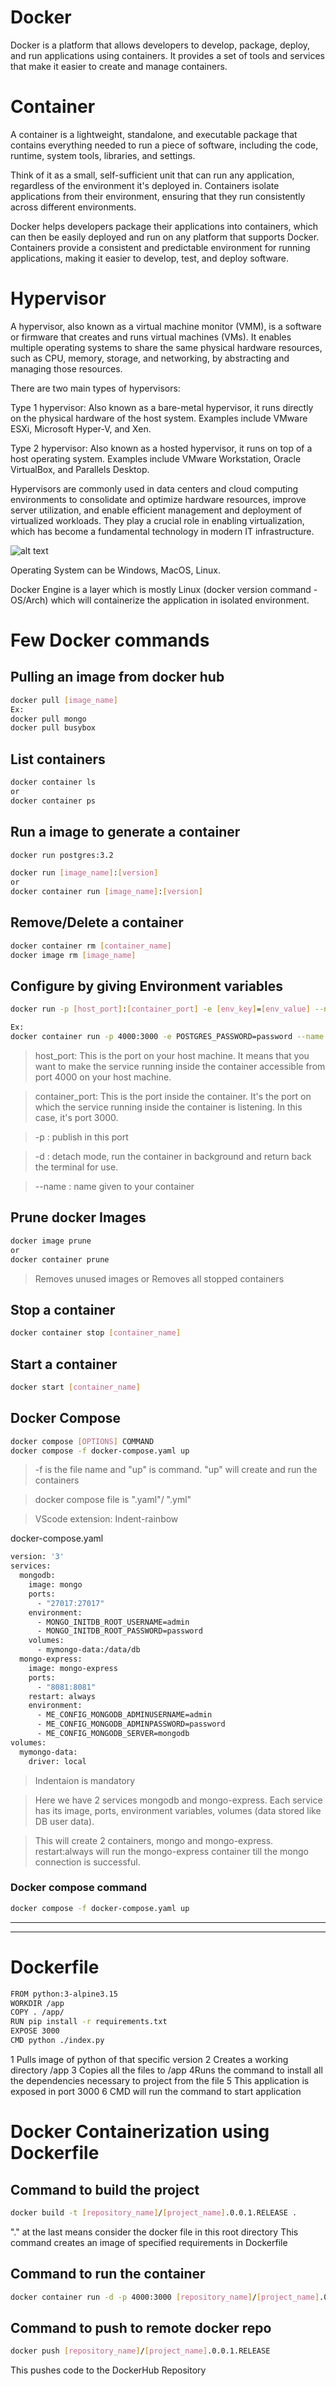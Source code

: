 # Docker

Docker is a platform that allows developers to develop, package, deploy, and run applications using containers. It provides a set of tools and services that make it easier to create and manage containers.

# Container

A container is a lightweight, standalone, and executable package that contains everything needed to run a piece of software, including the code, runtime, system tools, libraries, and settings.

Think of it as a small, self-sufficient unit that can run any application, regardless of the environment it's deployed in. Containers isolate applications from their environment, ensuring that they run consistently across different environments.

Docker helps developers package their applications into containers, which can then be easily deployed and run on any platform that supports Docker. Containers provide a consistent and predictable environment for running applications, making it easier to develop, test, and deploy software.

# Hypervisor

A hypervisor, also known as a virtual machine monitor (VMM), is a software or firmware that creates and runs virtual machines (VMs). It enables multiple operating systems to share the same physical hardware resources, such as CPU, memory, storage, and networking, by abstracting and managing those resources.

There are two main types of hypervisors:

Type 1 hypervisor: Also known as a bare-metal hypervisor, it runs directly on the physical hardware of the host system. Examples include VMware ESXi, Microsoft Hyper-V, and Xen.

Type 2 hypervisor: Also known as a hosted hypervisor, it runs on top of a host operating system. Examples include VMware Workstation, Oracle VirtualBox, and Parallels Desktop.

Hypervisors are commonly used in data centers and cloud computing environments to consolidate and optimize hardware resources, improve server utilization, and enable efficient management and deployment of virtualized workloads. They play a crucial role in enabling virtualization, which has become a fundamental technology in modern IT infrastructure.

![alt text](Docker.jpg)

Operating System can be Windows, MacOS, Linux.

Docker Engine is a layer which is mostly Linux (docker version command - OS/Arch) which will containerize the application in isolated environment. 

# Few Docker commands

## Pulling an image from docker hub

```sh
docker pull [image_name]
Ex:
docker pull mongo
docker pull busybox
```
## List containers

```sh
docker container ls
or 
docker container ps
```

## Run a image to generate a container

```sh
docker run postgres:3.2

docker run [image_name]:[version]
or
docker container run [image_name]:[version]
```

## Remove/Delete a container

```sh
docker container rm [container_name]
docker image rm [image_name]
```

## Configure by giving Environment variables

```sh
docker run -p [host_port]:[container_port] -e [env_key]=[env_value] --name [container_name] -d [image_to_be_used]

Ex:
docker container run -p 4000:3000 -e POSTGRES_PASSWORD=password --name mypostgres -d postgres
```

> host_port: This is the port on your host machine. It means that you want to make the service running inside the container accessible from port 4000 on your host machine.

> container_port: This is the port inside the container. It's the port on which the service running inside the container is listening. In this case, it's port 3000.

>-p : publish in this port

> -d : detach mode, run the container in background and return back the terminal for use.

> --name : name given to your container

## Prune docker Images

```sh
docker image prune
or 
docker container prune
```
>Removes unused images or Removes all stopped containers

## Stop a container

```sh
docker container stop [container_name]
```

## Start a container

```sh
docker start [container_name]
```

## Docker Compose

```sh
docker compose [OPTIONS] COMMAND
docker compose -f docker-compose.yaml up
```

>-f is the file name and "up" is command. "up" will create and run the containers

> docker compose file is ".yaml"/ ".yml"

>VScode extension: Indent-rainbow

docker-compose.yaml
```sh
version: '3'
services:
  mongodb:
    image: mongo
    ports:
      - "27017:27017"
    environment:
      - MONGO_INITDB_ROOT_USERNAME=admin
      - MONGO_INITDB_ROOT_PASSWORD=password
    volumes:
      - mymongo-data:/data/db 
  mongo-express:
    image: mongo-express
    ports:
      - "8081:8081"
    restart: always
    environment:
      - ME_CONFIG_MONGODB_ADMINUSERNAME=admin
      - ME_CONFIG_MONGODB_ADMINPASSWORD=password
      - ME_CONFIG_MONGODB_SERVER=mongodb
volumes:
  mymongo-data:
    driver: local
```

>Indentaion is mandatory

>Here we have 2 services mongodb and mongo-express. Each service has its image, ports, environment variables, volumes (data stored like DB user data).

>This will create 2 containers, mongo and mongo-express. restart:always will run the mongo-express container till the mongo connection is successful.

### Docker compose command

```sh
docker compose -f docker-compose.yaml up
```

---
---

# Dockerfile

```sh
FROM python:3-alpine3.15
WORKDIR /app
COPY . /app/
RUN pip install -r requirements.txt
EXPOSE 3000
CMD python ./index.py
```

1 Pulls image of python of that specific version
2 Creates a working directory /app
3 Copies all the files to /app
4Runs the command to install all the dependencies necessary to project from the file
5 This application is exposed in port 3000
6 CMD will run the command to start application

# Docker Containerization using Dockerfile

## Command to build the project

```sh
docker build -t [repository_name]/[project_name].0.0.1.RELEASE .
```

"." at the last means consider the docker file in this root directory
This command creates an image of specified requirements in Dockerfile

## Command to run the container

```sh
docker container run -d -p 4000:3000 [repository_name]/[project_name].0.0.1.RELEASE
```

## Command to push to remote docker repo

```sh
docker push [repository_name]/[project_name].0.0.1.RELEASE
```

This pushes code to the DockerHub Repository